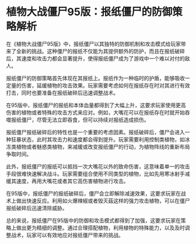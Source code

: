 # 植物大战僵尸95版：报纸僵尸的防御策略解析

在《植物大战僵尸95版》中，报纸僵尸以其独特的防御机制和攻击模式给玩家带来了全新的挑战。这种僵尸的报纸不仅能为其提供额外的防护，而且在报纸破碎后，其速度和攻击力都会显著提升，使得报纸僵尸成为了游戏中一个难以对付的敌人。

报纸僵尸的防御策略首先体现在其报纸上。报纸作为一种临时的护盾，能够吸收一定量的伤害，延缓植物的攻击效果。玩家需要考虑如何在报纸存在时对其进行有效打击，同时也要准备在报纸破碎后迅速调整战术。

在95版中，报纸僵尸的报纸和本体血量都得到了大幅上升，这要求玩家使用更高伤害的植物或者特殊的攻击方式来应对。例如，大嘴花可以在报纸存在时就开始吞噬报纸僵尸，尽管无法立即吞食，但可以持续对报纸造成损伤。

报纸僵尸报纸破碎后的特性也是一个重要的考虑因素。报纸破碎后，僵尸会进入一种狂暴状态，此时其攻击力和速度都会得到提升。玩家需要利用控制类植物，如冰冻类植物或者魅惑类植物，来减缓或改变报纸僵尸的行动，为植物阵线的重新布局争取时间。

此外，报纸僵尸的报纸可以抵挡一次大嘴花以外的致命伤害，这意味着单一的攻击手段很难快速解决战斗。玩家需要组合使用不同类型的植物，比如先用寒冰射手减缓其速度，再用大嘴花或者其它高伤害植物进行攻击。

在95版中，报纸僵尸的报纸破碎后，僵尸会立即解除减速效果，这要求玩家在战术上做出快速反应。利用如火爆辣椒或者毁灭菇这样的强力攻击植物，可以在僵尸报纸破碎后迅速清除威胁。

总的来说，报纸僵尸在95版中的防御和攻击模式都得到了加强，这要求玩家在策略上做出更为精细的调整。通过合理搭配植物，利用植物的特殊能力，以及及时调整战术，玩家可以有效地应对报纸僵尸带来的挑战。